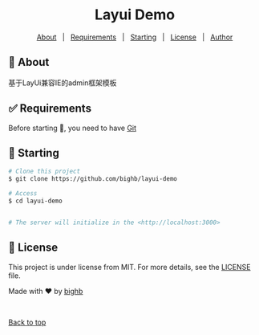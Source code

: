 

<h1 align="center">Layui Demo</h1>



<p align="center">
  <a href="#dart-about">About</a> &#xa0; | &#xa0; 
  <a href="#white_check_mark-requirements">Requirements</a> &#xa0; | &#xa0;
  <a href="#checkered_flag-starting">Starting</a> &#xa0; | &#xa0;
  <a href="#memo-license">License</a> &#xa0; | &#xa0;
  <a href="https://github.com/{{YOUR_GITHUB_USERNAME}}" target="_blank">Author</a>
</p>



## :dart: About ##

基于LayUi兼容IE的admin框架模板


## :white_check_mark: Requirements ##

Before starting :checkered_flag:, you need to have [Git](https://git-scm.com) 

## :checkered_flag: Starting ##

```bash
# Clone this project
$ git clone https://github.com/bighb/layui-demo

# Access
$ cd layui-demo


# The server will initialize in the <http://localhost:3000>
```

## :memo: License ##

This project is under license from MIT. For more details, see the [LICENSE](LICENSE.md) file.


Made with :heart: by <a href="https://github.com/bighb" target="_blank">bighb</a>

&#xa0;

<a href="#top">Back to top</a>
